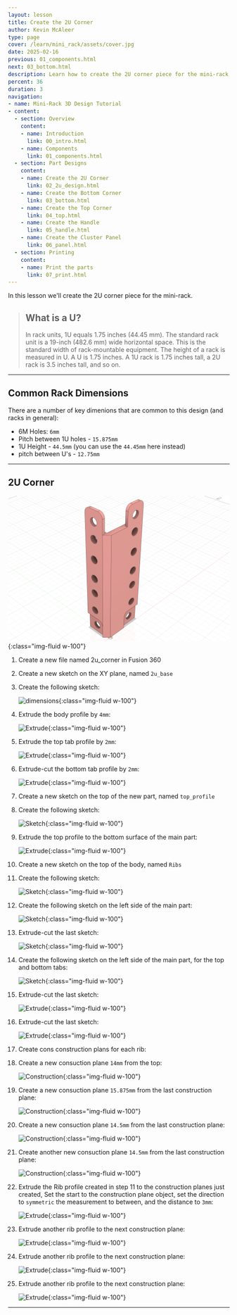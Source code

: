 ```yaml
---
layout: lesson
title: Create the 2U Corner
author: Kevin McAleer
type: page
cover: /learn/mini_rack/assets/cover.jpg
date: 2025-02-16
previous: 01_components.html
next: 03_bottom.html
description: Learn how to create the 2U corner piece for the mini-rack
percent: 36
duration: 3
navigation:
- name: Mini-Rack 3D Design Tutorial
- content:
  - section: Overview
    content:
    - name: Introduction
      link: 00_intro.html
    - name: Components
      link: 01_components.html
  - section: Part Designs
    content:
    - name: Create the 2U Corner
      link: 02_2u_design.html
    - name: Create the Bottom Corner
      link: 03_bottom.html
    - name: Create the Top Corner
      link: 04_top.html
    - name: Create the Handle
      link: 05_handle.html
    - name: Create the Cluster Panel
      link: 06_panel.html
  - section: Printing
    content:
    - name: Print the parts
      link: 07_print.html
---
```



In this lesson we'll create the 2U corner piece for the mini-rack.

> ## What is a U?
>
> In rack units, 1U equals 1.75 inches (44.45 mm). The standard rack unit is a 19-inch (482.6 mm) wide horizontal space. This is the standard width of rack-mountable equipment. The height of a rack is measured in U. A U is 1.75 inches. A 1U rack is 1.75 inches tall, a 2U rack is 3.5 inches tall, and so on.

---

## Common Rack Dimensions

There are a number of key dimenions that are common to this design (and racks in general):

- 6M Holes: `6mm`
- Pitch between 1U holes - `15.875mm`
- 1U Height - `44.5mm` (you can use the `44.45mm` here instead)
- pitch between U's - `12.75mm`

---

## 2U Corner

![2u Design](assets/2u_design.png){:class="img-fluid w-100"}

1. Create a new file named 2u_corner in Fusion 360
1. Create a new sketch on the XY plane, named `2u_base`

1. Create the following sketch:

    ![dimensions](/learn/mini_rack/assets/2u_01_dims.png){:class="img-fluid w-100"}

1. Extrude the body profile by `4mm`:

    ![Extrude](/learn/mini_rack/assets/2u_02_extrude.png){:class="img-fluid w-100"}

1. Extrude the top tab profile by `2mm`:

    ![Extrude](/learn/mini_rack/assets/2u_03_extrude.png){:class="img-fluid w-100"}

1. Extrude-cut the bottom tab profile by `2mm`:

    ![Extrude](/learn/mini_rack/assets/2u_04_extrude.png){:class="img-fluid w-100"}

1. Create a new sketch on the top of the new part, named `top_profile`

1. Create the following sketch:

    ![Sketch](/learn/mini_rack/assets/2u_05_sketch.png){:class="img-fluid w-100"}

1. Extrude the top profile to the bottom surface of the main part:
    
    ![Extrude](/learn/mini_rack/assets/2u_06_extrude.png){:class="img-fluid w-100"}

1. Create a new sketch on the top of the body, named `Ribs`

1. Create the following sketch:

    ![Sketch](/learn/mini_rack/assets/2u_07_sketch.png){:class="img-fluid w-100"}

1. Create the following sketch on the left side of the main part:

    ![Sketch](/learn/mini_rack/assets/2u_08_sketch.png){:class="img-fluid w-100"}

1. Extrude-cut the last sketch:

    ![Sketch](/learn/mini_rack/assets/2u_09_extrude.png){:class="img-fluid w-100"}

1. Create the following sketch on the left side of the main part, for the top and bottom tabs:

    ![Sketch](/learn/mini_rack/assets/2u_10_sketch.png){:class="img-fluid w-100"}

1. Extrude-cut the last sketch:

    ![Extrude](/learn/mini_rack/assets/2u_11_extrude.png){:class="img-fluid w-100"}

1. Extrude-cut the last sketch:

    ![Extrude](/learn/mini_rack/assets/2u_12_extrude.png){:class="img-fluid w-100"}

1. Create cons construction plans for each rib:

1. Create a new consuction plane `14mm` from the top:

    ![Construction](/learn/mini_rack/assets/2u_13_construction.png){:class="img-fluid w-100"}

1. Create a new consuction plane `15.875mm` from the last construction plane:

    ![Construction](/learn/mini_rack/assets/2u_14_construction.png){:class="img-fluid w-100"}

1. Create a new consuction plane `14.5mm` from the last construction plane:

    ![Construction](/learn/mini_rack/assets/2u_15_construction.png){:class="img-fluid w-100"}

1. Create another new consuction plane `14.5mm` from the last construction plane:

    ![Construction](/learn/mini_rack/assets/2u_16_construction.png){:class="img-fluid w-100"}

1. Extrude the Rib profile created in step 11 to the construction planes just created, Set the start to the construction plane object, set the direction to `symmetric` the measurement to between, and the distance to `3mm`:

    ![Extrude](/learn/mini_rack/assets/2u_17_extrude.png){:class="img-fluid w-100"}

1. Extrude another rib profile to the next construction plane:

    ![Extrude](/learn/mini_rack/assets/2u_18_extrude.png){:class="img-fluid w-100"}

1. Extrude another rib profile to the next construction plane:

    ![Extrude](/learn/mini_rack/assets/2u_19_extrude.png){:class="img-fluid w-100"}

1. Extrude another rib profile to the next construction plane:

    ![Extrude](/learn/mini_rack/assets/2u_20_extrude.png){:class="img-fluid w-100"}

---
